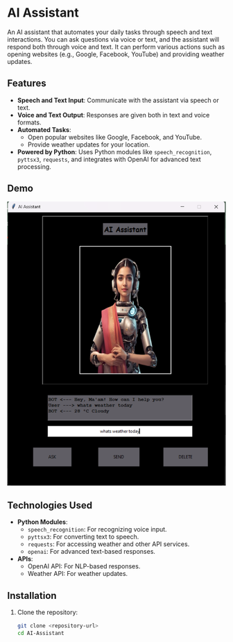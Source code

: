 
# AI Assistant

An AI assistant that automates your daily tasks through speech and text interactions. You can ask questions via voice or text, and the assistant will respond both through voice and text. It can perform various actions such as opening websites (e.g., Google, Facebook, YouTube) and providing weather updates.

## Features
- **Speech and Text Input**: Communicate with the assistant via speech or text.
- **Voice and Text Output**: Responses are given both in text and voice formats.
- **Automated Tasks**:
  - Open popular websites like Google, Facebook, and YouTube.
  - Provide weather updates for your location.
- **Powered by Python**: Uses Python modules like `speech_recognition`, `pyttsx3`, `requests`, and integrates with OpenAI for advanced text processing.

## Demo
![Demo Image](images/readme.png)

## Technologies Used
- **Python Modules**:
  - `speech_recognition`: For recognizing voice input.
  - `pyttsx3`: For converting text to speech.
  - `requests`: For accessing weather and other API services.
  - `openai`: For advanced text-based responses.
- **APIs**:
  - OpenAI API: For NLP-based responses.
  - Weather API: For weather updates.
  
## Installation

1. Clone the repository:
   ```bash
   git clone <repository-url>
   cd AI-Assistant

